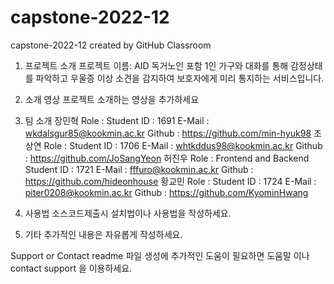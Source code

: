 # capstone-2022-12
capstone-2022-12 created by GitHub Classroom
1. 프로젝트 소개
프로젝트 이름: AID
독거노인 포함 1인 가구와 대화를 통해 감정상태를 파악하고 우울증 이상 소견을 감지하여 보호자에게 미리 통지하는 서비스입니다.

2. 소개 영상
프로젝트 소개하는 영상을 추가하세요

3. 팀 소개
장민혁
Role :
Student ID : 1691
E-Mail : wkdalsgur85@kookmin.ac.kr
Github : https://github.com/min-hyuk98
조상연
Role :
Student ID : 1706
E-Mail : whtkddus98@kookmin.ac.kr
Github : https://github.com/JoSangYeon
허진우
Role : Frontend and Backend
Student ID : 1721
E-Mail : fffuro@kookmin.ac.kr
Github : https://github.com/hideonhouse
황교민
Role :
Student ID : 1724
E-Mail : piter0208@kookmin.ac.kr
Github : https://github.com/KyominHwang
4. 사용법
소스코드제출시 설치법이나 사용법을 작성하세요.

5. 기타
추가적인 내용은 자유롭게 작성하세요.

Support or Contact
readme 파일 생성에 추가적인 도움이 필요하면 도움말 이나 contact support 을 이용하세요.
